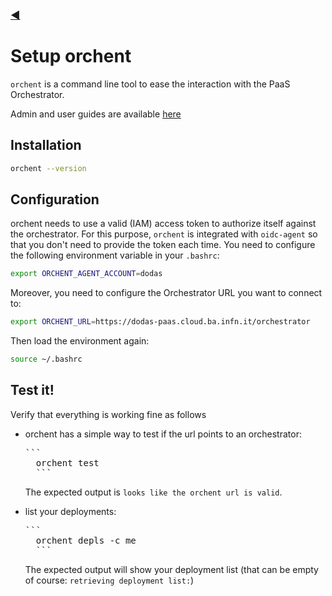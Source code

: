 ### [◀](../README.md)

# Setup orchent

`orchent` is a command line tool to ease the interaction with the PaaS Orchestrator.

Admin and user guides are available [here](https://indigo-dc.gitbook.io/orchent/)

## Installation

```bash
orchent --version
```

## Configuration

orchent needs to use a valid (IAM) access token to authorize itself against the orchestrator.
For this purpose, `orchent` is integrated with `oidc-agent` so that you don't need to provide the token each time.
You need to configure the following environment variable in your `.bashrc`:

```bash
export ORCHENT_AGENT_ACCOUNT=dodas
```

Moreover, you need to configure the Orchestrator URL you want to connect to:
```bash
export ORCHENT_URL=https://dodas-paas.cloud.ba.infn.it/orchestrator
```

Then load the environment again:
```bash
source ~/.bashrc
```

## Test it!

Verify that everything is working fine as follows

- orchent has a simple way to test if the url points to an orchestrator:
      
    <pre>```
    orchent test
    ```</pre>
    
    The expected output is `looks like the orchent url is valid`. 

- list your deployments:
    
    <pre>```
    orchent depls -c me
    ```</pre>
    
    The expected output will show your deployment list (that can be empty of course: `retrieving deployment list:`)

    

